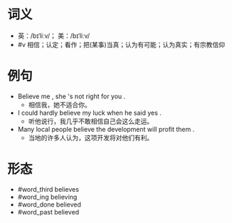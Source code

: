 # 词义
- 英：/bɪˈliːv/； 美：/bɪˈliːv/
- #v 相信；认定；看作；把(某事)当真；认为有可能；认为真实；有宗教信仰
# 例句
- Believe me , she 's not right for you .
	- 相信我，她不适合你。
- I could hardly believe my luck when he said yes .
	- 听他说行，我几乎不敢相信自己会这么走运。
- Many local people believe the development will profit them .
	- 当地的许多人认为，这项开发将对他们有利。
# 形态
- #word_third believes
- #word_ing believing
- #word_done believed
- #word_past believed
